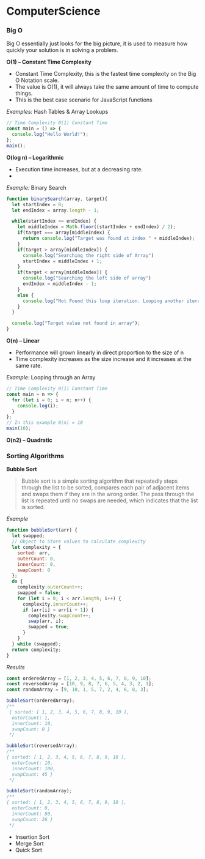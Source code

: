 # ComputerScience

### Big O

Big O essentially just looks for the big picture, it is used to measure how quickly your solution is in solving a problem.

**O(1) – Constant Time Complexity**

- Constant Time Complexity, this is the fastest time complexity on the Big O Notation scale.
- The value is O(1), it will always take the same amount of time to compute things.
- This is the best case scenario for JavaScript functions

_Examples:_ Hash Tables & Array Lookups

```javascript
// Time Complexity 0(1) Constant Time
const main = () => {
  console.log("Hello World!");
};
main();
```

**O(log n) – Logarithmic**

- Execution time increases, but at a decreasing rate.
-

_Example:_ Binary Search

```javascript
function binarySearch(array, target){
  let startIndex = 0;
  let endIndex = array.length - 1;

  while(startIndex <= endIndex) {
    let middleIndex = Math.floor((startIndex + endIndex) / 2);
    if(target === array[middleIndex) {
      return console.log("Target was found at index " + middleIndex);
    }
    if(target > array[middleIndex]) {
      console.log("Searching the right side of Array")
      startIndex = middleIndex + 1;
    }
    if(target < array[middleIndex]) {
      console.log("Searching the left side of array")
      endIndex = middleIndex - 1;
    }
    else {
      console.log("Not Found this loop iteration. Looping another iteration.")
    }
  }

  console.log("Target value not found in array");
}

```

**O(n) – Linear**

- Performance will grown linearly in direct proportion to the size of n
- Time complexity increases as the size increase and it increases at the same rate.

_Example:_ Looping through an Array

```javascript
// Time Complexity 0(1) Constant Time
const main = n => {
  for (let i = 0; i < n; n++) {
    console.log(i);
  }
};
// In this example 0(n) = 10
main(10);
```

**O(n2) – Quadratic**

### Sorting Algorithms

**Bubble Sort**

> Bubble sort is a simple sorting algorithm that repeatedly steps through the list to be sorted, compares each pair of adjacent items and swaps them if they are in the wrong order. The pass through the list is repeated until no swaps are needed, which indicates that the list is sorted.

_Example_

```javascript
function bubbleSort(arr) {
  let swapped;
  // Object to Store values to calculate complexity
  let complexity = {
    sorted: arr,
    outerCount: 0,
    innerCount: 0,
    swapCount: 0
  };
  do {
    complexity.outerCount++;
    swapped = false;
    for (let i = 0; i < arr.length; i++) {
      complexity.innerCount++;
      if (arr[i] > arr[i + 1]) {
        complexity.swapCount++;
        swap(arr, i);
        swapped = true;
      }
    }
  } while (swapped);
  return complexity;
}
```

_Results_

```javascript
const orderedArray = [1, 2, 3, 4, 5, 6, 7, 8, 9, 10];
const reversedArray = [10, 9, 8, 7, 6, 5, 4, 3, 2, 1];
const randomArray = [9, 10, 1, 5, 7, 2, 4, 6, 8, 3];

bubbleSort(orderedArray);
/**
 { sorted: [ 1, 2, 3, 4, 5, 6, 7, 8, 9, 10 ],
  outerCount: 1,
  innerCount: 10,
  swapCount: 0 }
 */

bubbleSort(reversedArray);
/**
{ sorted: [ 1, 2, 3, 4, 5, 6, 7, 8, 9, 10 ],
  outerCount: 10,
  innerCount: 100,
  swapCount: 45 }
 */

bubbleSort(randomArray);
/**
{ sorted: [ 1, 2, 3, 4, 5, 6, 7, 8, 9, 10 ],
  outerCount: 8,
  innerCount: 80,
  swapCount: 26 }
 */
```

- Insertion Sort
- Merge Sort
- Quick Sort

